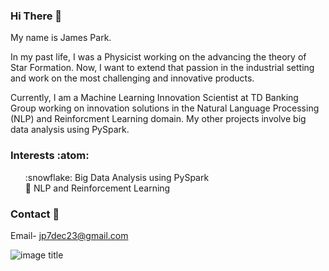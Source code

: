 ### Hi There 👋
My name is James Park. 

In my past life, I was a Physicist working on the advancing the theory of Star Formation. Now, I want to extend that passion in the industrial setting and work on the most challenging and innovative products.

Currently, I am a Machine Learning Innovation Scientist at TD Banking Group working on innovation solutions in the Natural Language Processing (NLP) and Reinforcment Learning domain. My other projects involve big data analysis using PySpark. 

### Interests :atom:
<ol> 
    :snowflake: Big Data Analysis using PySpark
    <br>
    🌱 NLP and Reinforcement Learning
    <br>
</ol>


### Contact :bookmark_tabs: 
Email- jp7dec23@gmail.com

![image title](https://rushter.com/counter.svg)
